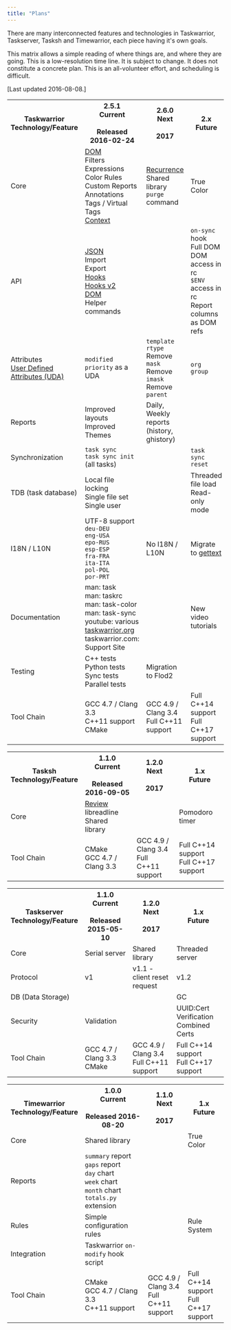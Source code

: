 ```yaml
---
title: "Plans"
---
```


There are many interconnected features and technologies in Taskwarrior,
Taskserver, Tasksh and Timewarrior, each piece having it's own goals.

This matrix allows a simple reading of where things are, and where they are
going. This is a low-resolution time line. It is subject to change. It does not
constitute a concrete plan. This is an all-volunteer effort, and scheduling is
difficult.

[Last updated 2016-08-08.]

<table class="table table-bordered table-striped">
<tr>
  <th>Taskwarrior<br />Technology/Feature</th>
  <th>
    <span class="label label-success">2.5.1</span><br />
    Current<br /><br />
    Released 2016-02-24
  </th>
  <th>
    <span class="label label-danger">2.6.0</span><br />
    Next<br /><br />
    2017
  </th>
  <th>
    <span class="label label-info">2.x</span><br />
    Future
  </th>
</tr>

<tr>
  <td>Core</td>
  <td>
    <a href="/docs/dom.html">DOM</a><br />
    Filters<br />
    Expressions<br />
    Color Rules<br />
    Custom Reports<br />
    Annotations<br />
    Tags / Virtual Tags<br />
    <a href="/docs/context.html">Context</a><br />
  </td>
  <td>
    <a href="/docs/design/recurrence.html">Recurrence</a><br />
    Shared library<br />
    <code>purge</code> command<br />
  </td>
  <td>
    True Color
  </td>
</tr>

<tr>
  <td>API</td>
  <td>
    <a href="/docs/design/task.html">JSON</a><br />
    Import<br />
    Export<br />
    <a href="/docs/hooks.html">Hooks</a><br />
    <a href="/docs/hooks2.html">Hooks v2</a><br />
    <a href="/docs/dom.html">DOM</a><br />
    Helper commands<br />
  </td>
  <td>
  </td>
  <td>
    <code>on-sync</code> hook<br />
    Full DOM<br />
    DOM access in rc<br />
    <code>$ENV</code> access in rc<br />
    Report columns as DOM refs<br />
  </td>
</tr>

<tr>
  <td>
    Attributes<br />
    <a href="/docs/udas.html">User Defined Attributes (UDA)</a>
  </td>
  <td>
    <code>modified</code><br />
    <code>priority</code> as a UDA<br />
  </td>
  <td>
    <code>template</code><br />
    <code>rtype</code><br />
    Remove <code>mask</code><br />
    Remove <code>imask</code><br />
    Remove <code>parent</code><br />
  </td>
  <td>
    <code>org</code><br />
    <code>group</code><br />
  </td>
</tr>

<tr>
  <td>Reports</td>
  <td>
    Improved layouts<br />
    Improved Themes
  </td>
  <td>
    Daily, Weekly reports (history, ghistory)<br />
  </td>
  <td>
  </td>
</tr>

<tr>
  <td>Synchronization</td>
  <td>
    <code>task sync</code><br />
    <code>task sync init</code> (all tasks)<br />
  </td>
  <td>
  </td>
  <td>
    <code>task sync reset</code><br />
  </td>
</tr>

<tr>
  <td>TDB (task database)</td>
  <td>
    Local file locking<br />
    Single file set<br />
    Single user
  </td>
  <td>
  </td>
  <td>
    Threaded file load<br />
    Read-only mode
  </td>
</tr>

<tr>
  <td>I18N / L10N</td>
  <td>
    UTF-8 support<br />
    <code>deu-DEU</code><br />
    <code>eng-USA</code><br />
    <code>epo-RUS</code><br />
    <code>esp-ESP</code><br />
    <code>fra-FRA</code><br />
    <code>ita-ITA</code><br />
    <code>pol-POL</code><br />
    <code>por-PRT</code><br />
  </td>
  <td>
    No I18N / L10N
  </td>
  <td>
    Migrate to <a href="https://www.gnu.org/software/gettext/">gettext</a><br />
  </td>
</tr>

<tr>
  <td>Documentation</td>
  <td>
    man: task<br />
    man: taskrc<br />
    man: task-color<br />
    man: task-sync<br />
    youtube: various<br />
    <a href="https://taskwarrior.org">taskwarrior.org</a><br />
    taskwarrior.com: Support Site<br />
  </td>
  <td>
  </td>
  <td>
    New video tutorials<br />
  </td>
</tr>

<tr>
  <td>Testing</td>
  <td>
    C++ tests<br />
    Python tests<br />
    Sync tests<br />
    Parallel tests<br />
  </td>
  <td>
    Migration to Flod2<br />
  </td>
  <td>
  </td>
</tr>

<tr>
  <td>Tool Chain</td>
  <td>
    GCC 4.7 / Clang 3.3<br />
    C++11 support<br />
    CMake<br />
  </td>
  <td>
    GCC 4.9 / Clang 3.4<br />
    Full C++11 support<br />
  </td>
  <td>
    Full C++14 support<br />
    Full C++17 support<br />
  </td>
</tr>
</table>

<table class="table table-bordered table-striped">
<tr>
  <th>Tasksh<br />Technology/Feature</th>
  <th>
    <span class="label label-success">1.1.0</span><br />
    Current<br /><br />
    Released 2016-09-05
  </th>
  <th>
    <span class="label label-danger">1.2.0</span><br />
    Next<br /><br />
    2017
  </th>
  <th>
    <span class="label label-info">1.x</span><br />
    Future
  </th>
</tr>

<tr>
  <td>Core</td>
  <td>
    <a href="/docs/review.html">Review</a><br />
    libreadline<br />
    Shared library<br />
  </td>
  <td>
  </td>
  <td>
    Pomodoro timer<br />
  </td>
</tr>

<tr>
  <td>Tool Chain</td>
  <td>
    CMake<br />
    GCC 4.7 / Clang 3.3<br />
  </td>
  <td>
    GCC 4.9 / Clang 3.4<br />
    Full C++11 support<br />
  </td>
  <td>
    Full C++14 support<br />
    Full C++17 support<br />
  </td>
</tr>
</table>

<table class="table table-bordered table-striped">
<tr>
  <th>Taskserver<br />Technology/Feature</th>
  <th>
    <span class="label label-success">1.1.0</span><br />
    Current<br /><br />
    Released 2015-05-10
  </th>
  <th>
    <span class="label label-danger">1.2.0</span><br />
    Next<br /><br />
    2017
  </th>
  <th>
    <span class="label label-info">1.x</span><br />
    Future
  </th>
</tr>

<tr>
  <td>Core</td>
  <td>
    Serial server
  </td>
  <td>
    Shared library<br />
  </td>
  <td>
    Threaded server
  </td>
</tr>

<tr>
  <td>Protocol</td>
  <td>
    v1
  </td>
  <td>
    v1.1 - client reset request<br />
  </td>
  <td>
    v1.2
  </td>
</tr>

<tr>
  <td>DB (Data Storage)</td>
  <td>
  </td>
  <td>
  </td>
  <td>
    GC
  </td>
</tr>

<tr>
  <td>Security</td>
  <td>
    Validation
  </td>
  <td>
  </td>
  <td>
    UUID:Cert Verification<br />
    Combined Certs
  </td>
</tr>

<tr>
  <td>Tool Chain</td>
  <td>
    GCC 4.7 / Clang 3.3<br />
    CMake<br />
  </td>
  <td>
    GCC 4.9 / Clang 3.4<br />
    Full C++11 support<br />
  </td>
  <td>
    Full C++14 support<br />
    Full C++17 support<br />
  </td>
</tr>
</table>


<table class="table table-bordered table-striped">
<tr>
  <th>Timewarrior<br />Technology/Feature</th>
  <th>
    <span class="label label-success">1.0.0</span><br />
    Current<br /><br />
    Released 2016-08-20
  </th>
  <th>
    <span class="label label-danger">1.1.0</span><br />
    Next<br /><br />
    2017
  </th>
  <th>
    <span class="label label-info">1.x</span><br />
    Future
  </th>
</tr>

<tr>
  <td>Core</td>
  <td>
    Shared library<br />
  </td>
  <td>
  </td>
  <td>
    True Color
  </td>
</tr>

<tr>
  <td>Reports</td>
  <td>
    <code>summary</code> report<br />
    <code>gaps</code> report<br />
    <code>day</code> chart<br />
    <code>week</code> chart<br />
    <code>month</code> chart<br />
    <code>totals.py</code> extension<br />
  </td>
  <td>
  </td>
  <td>
  </td>
</tr>

<tr>
  <td>Rules</td>
  <td>
    Simple configuration rules
  </td>
  <td>
  </td>
  <td>
    Rule System<br />
  </td>
</tr>

<tr>
  <td>Integration</td>
  <td>
    Taskwarrior <code>on-modify</code> hook script
  </td>
  <td>
  </td>
  <td>
  </td>
</tr>

<tr>
  <td>Tool Chain</td>
  <td>
    CMake<br />
    GCC 4.7 / Clang 3.3<br />
    C++11 support<br />
  </td>
  <td>
    GCC 4.9 / Clang 3.4<br />
    Full C++11 support<br />
  </td>
  <td>
    Full C++14 support<br />
    Full C++17 support<br />
  </td>
</tr>
</table>
